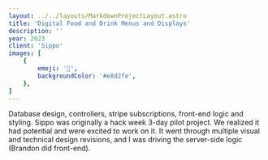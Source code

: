 ```yaml
---
layout: ../../layouts/MarkdownProjectLayout.astro
title: 'Digital Food and Drink Menus and Displays'
description: ''
year: 2023
client: 'Sippo'
images: [
    {
        emoji: '🦛',
        backgroundColor: '#e8d2fe',
    },
]
---
```


Database design, controllers, stripe subscriptions, front-end logic and styling. Sippo was originally a hack week 3-day pilot project. We realized it had potential and were excited to work on it. It went through multiple visual and technical design revisions, and I was driving the server-side logic (Brandon did front-end).
